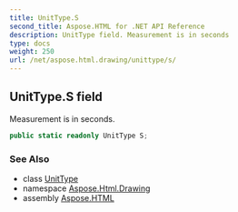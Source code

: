 ```yaml
---
title: UnitType.S
second_title: Aspose.HTML for .NET API Reference
description: UnitType field. Measurement is in seconds
type: docs
weight: 250
url: /net/aspose.html.drawing/unittype/s/
---
```

## UnitType.S field

Measurement is in seconds.

```csharp
public static readonly UnitType S;
```

### See Also

* class [UnitType](../)
* namespace [Aspose.Html.Drawing](../../unittype/)
* assembly [Aspose.HTML](../../../)
